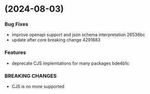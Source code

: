 #  (2024-08-03)


### Bug Fixes

* improve openapi support and json schema interpretation 26536bc
* update after core breaking change 4291683


### Features

* deprecate CJS implemtations for many packages bde4b1c


### BREAKING CHANGES

* CJS is no more supported



